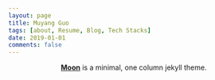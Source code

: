 ```yaml
---
layout: page
title: Muyang Guo
tags: [about, Resume, Blog, Tech Stacks]
date: 2019-01-01
comments: false
---
```

    
<center><a href="http://taylantatli.github.io/Moon"><b>Moon</b></a> is a minimal, one column jekyll theme.</center>




